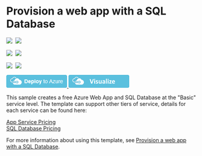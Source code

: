 # Provision a web app with a SQL Database

<IMG SRC="https://azbotstorage.blob.core.windows.net/badges/201-web-app-sql-database/PublicLastTestDate.svg" />&nbsp;
<IMG SRC="https://azbotstorage.blob.core.windows.net/badges/201-web-app-sql-database/PublicDeployment.svg" />&nbsp;

<IMG SRC="https://azbotstorage.blob.core.windows.net/badges/201-web-app-sql-database/FairfaxLastTestDate.svg" />&nbsp;
<IMG SRC="https://azbotstorage.blob.core.windows.net/badges/201-web-app-sql-database/FairfaxDeployment.svg" />&nbsp;

<IMG SRC="https://azbotstorage.blob.core.windows.net/badges/201-web-app-sql-database/BestPracticeResult.svg" />&nbsp;
<IMG SRC="https://azbotstorage.blob.core.windows.net/badges/201-web-app-sql-database/CredScanResult.svg" />&nbsp;

<a href="https://portal.azure.com/#create/Microsoft.Template/uri/https%3A%2F%2Fraw.githubusercontent.com%2Fazure%2Fazure-quickstart-templates%2Fmaster%2F201-web-app-sql-database%2Fazuredeploy.json" target="_blank">
    <img src="https://raw.githubusercontent.com/Azure/azure-quickstart-templates/master/1-CONTRIBUTION-GUIDE/images/deploytoazure.png"/>
</a>
<a href="http://armviz.io/#/?load=https%3A%2F%2Fraw.githubusercontent.com%2FAzure%2Fazure-quickstart-templates%2Fmaster%2F201-web-app-sql-database%2Fazuredeploy.json" target="_blank">
    <img src="https://raw.githubusercontent.com/Azure/azure-quickstart-templates/master/1-CONTRIBUTION-GUIDE/images/visualizebutton.png"/>
</a>

This sample creates a free Azure Web App and SQL Database at the "Basic" service level.  The template can support other tiers of service, details for each service can be found here:

[App Service Pricing](https://azure.microsoft.com/en-us/pricing/details/app-service/)    
[SQL Database Pricing](https://azure.microsoft.com/en-us/pricing/details/sql-database/)

For more information about using this template, see [Provision a web app with a SQL Database](https://azure.microsoft.com/en-us/documentation/articles/app-service-web-arm-with-sql-database-provision/).

